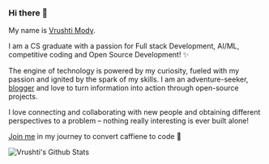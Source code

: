 ### Hi there 👋

My name is [Vrushti Mody](https://vrushtimody.me). 

I am a CS graduate with a passion for Full stack Development, AI/ML, competitive coding and Open Source Development! ✨

The engine of technology is powered by my curiosity, fueled with my passion and ignited by the spark of my skills. I am an adventure-seeker, [blogger](https://blog.vrushtimody.me) and love to turn information into action through open-source projects.

 I love connecting and collaborating with new people and obtaining different perspectives to a problem  – nothing really interesting is ever built alone!
 
[Join me](mailto:vrushtimody6@gmail.com) in my journey to convert caffiene to code 🌱



![Vrushti's Github Stats](https://github-readme-stats.vercel.app/api?username=vrushti-mody&show_icons=true)

<!--
**vrushti-mody/vrushti-mody** is a ✨ _special_ ✨ repository because its `README.md` (this file) appears on your GitHub profile.

Here are some ideas to get you started:

- 🔭 I’m currently working on ...
- 🌱 I’m currently learning ...
- 👯 I’m looking to collaborate on ...
- 🤔 I’m looking for help with ...
- 💬 Ask me about ...
- 📫 How to reach me: ...
- 😄 Pronouns: ...
- ⚡ Fun fact: ...
-->
